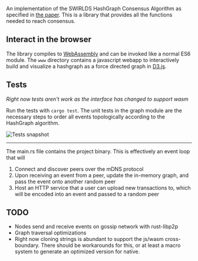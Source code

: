 An implementation of the SWIRLDS HashGraph Consensus Algorithm as specified in [the
paper](https://www.swirlds.com/downloads/SWIRLDS-TR-2016-01.pdf). This is a
library that provides all the functions needed to reach consensus.

## Interact in the browser
The library compiles to [WebAssembly](https://webassembly.org/) and can be
invoked like a normal ES6 module. The ```www``` directory contains a javascript
webapp to interactively build and visualize a hashgraph as a force directed
graph in [D3.js](https://d3js.org/).

## Tests
*Right now tests aren't work as the interface has changed to support wasm*

Run the tests with ```cargo test```. The unit tests in the graph module are the necessary steps to
order all events topologically according to the HashGraph algorithm.

![Tests snapshot](https://i.imgur.com/eilv4Vk.png)

---
The main.rs file contains the project binary. This is effectively an event loop that will
1. Connect and discover peers over the mDNS protocol
2. Upon receiving an event from a peer, update the in-memory graph, and pass the event onto another random peer
3. Host an HTTP service that a user can upload new transactions to, which will be encoded into an event and passed to a
   random peer

## TODO
- Nodes send and receive events on gossip network with rust-libp2p
- Graph traversal optimizations
- Right now cloning strings is abundant to support the js/wasm cross-boundary.
  There should be workarounds for this, or at least a macro system to generate
  an optimized version for native.
